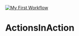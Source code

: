 [![My First Workflow](https://github.com/monket/ActionsInAction/actions/workflows/MyFirstWorkflow.yml/badge.svg)](https://github.com/monket/ActionsInAction/actions/workflows/MyFirstWorkflow.yml)

# ActionsInAction
